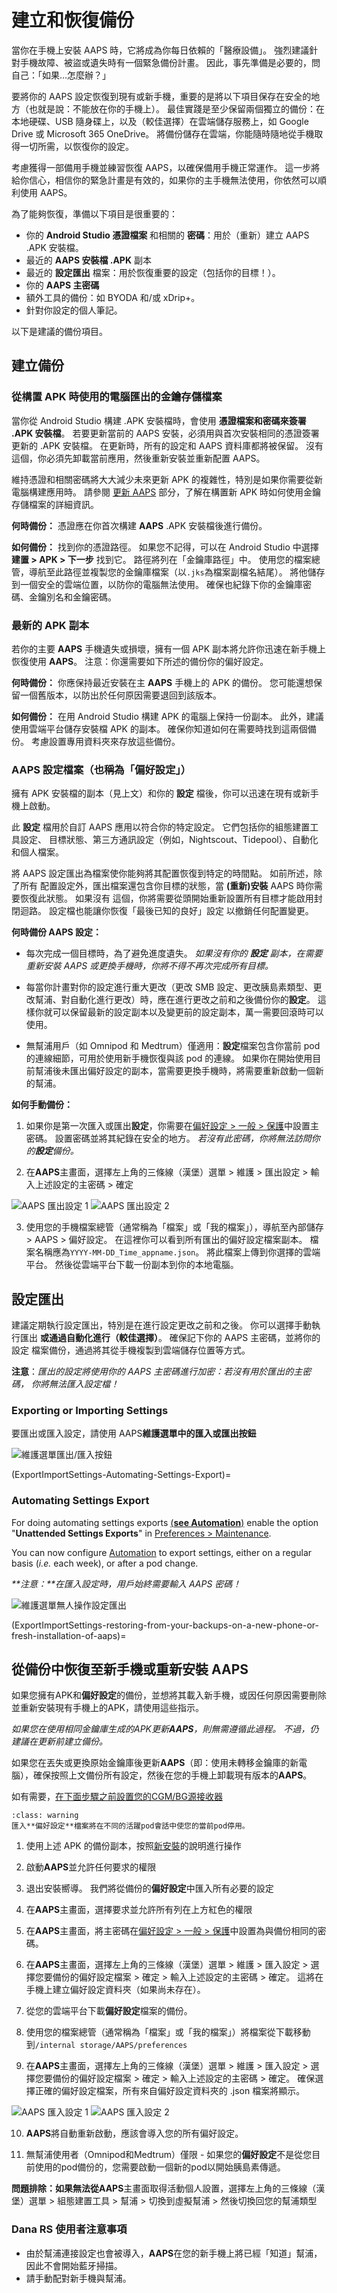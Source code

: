# 建立和恢復備份

當你在手機上安裝 AAPS 時，它將成為你每日依賴的「醫療設備」。 強烈建議針對手機故障、被盜或遺失時有一個緊急備份計畫。 因此，事先準備是必要的，問自己：「如果...怎麼辦？」

要將你的 AAPS 設定恢復到現有或新手機，重要的是將以下項目保存在安全的地方（也就是說：不能放在你的手機上）。 最佳實踐是至少保留兩個獨立的備份：在本地硬碟、USB 隨身碟上，以及（較佳選擇）在雲端儲存服務上，如 Google Drive 或 Microsoft 365 OneDrive。 將備份儲存在雲端，你能隨時隨地從手機取得一切所需，以恢復你的設定。

考慮獲得一部備用手機並練習恢復 AAPS，以確保備用手機正常運作。 這一步將給你信心，相信你的緊急計畫是有效的，如果你的主手機無法使用，你依然可以順利使用 AAPS。

為了能夠恢復，準備以下項目是很重要的：

- 你的 **Android Studio 憑證檔案** 和相關的 **密碼**：用於（重新）建立 AAPS .APK 安裝檔。
- 最近的 **AAPS 安裝檔 .APK** 副本
- 最近的 **設定匯出** 檔案：用於恢復重要的設定（包括你的目標！）。
- 你的 **AAPS 主密碼**
- 額外工具的備份：如 BYODA 和/或 xDrip+。
- 針對你設定的個人筆記。

以下是建議的備份項目。

## 建立備份

### 從構置 APK 時使用的電腦匯出的金鑰存儲檔案
當你從 Android Studio 構建 .APK 安裝檔時，會使用 **憑證檔案和密碼來簽署 .APK 安裝檔**。 若要更新當前的 AAPS 安裝，必須用與首次安裝相同的憑證簽署更新的 .APK 安裝檔。 在更新時，所有的設定和 AAPS 資料庫都將被保留。 沒有這個，你必須先卸載當前應用，然後重新安裝並重新配置 AAPS。

維持憑證和相關密碼將大大減少未來更新 APK 的複雜性，特別是如果你需要從新電腦構建應用時。 請參閱 [更新 AAPS](../Maintenance/UpdateToNewVersion.md) 部分，了解在構置新 APK 時如何使用金鑰存儲檔案的詳細資訊。

**何時備份：** 憑證應在你首次構建 **AAPS** .APK 安裝檔後進行備份。

**如何備份：** 找到你的憑證路徑。 如果您不記得，可以在 Android Studio 中選擇 **建置 > APK > 下一步** 找到它。 路徑將列在「金鑰庫路徑」中。 使用您的檔案總管，導航至此路徑並複製您的金鑰庫檔案（以`.jks`為檔案副檔名結尾）。 將他儲存到一個安全的雲端位置，以防你的電腦無法使用。 確保也紀錄下你的金鑰庫密碼、金鑰別名和金鑰密碼。

### 最新的 APK 副本
若你的主要 **AAPS** 手機遺失或損壞，擁有一個 APK 副本將允許你迅速在新手機上恢復使用 **AAPS**。 注意：你還需要如下所述的備份你的偏好設定。

**何時備份：** 你應保持最近安裝在主 **AAPS** 手機上的 APK 的備份。 您可能還想保留一個舊版本，以防出於任何原因需要退回到該版本。

**如何備份：** 在用 Android Studio 構建 APK 的電腦上保持一份副本。 此外，建議使用雲端平台儲存安裝檔 APK 的副本。 確保你知道如何在需要時找到這兩個備份。 考慮設置專用資料夾來存放這些備份。

### AAPS 設定檔案（也稱為「偏好設定」）
擁有 APK 安裝檔的副本（見上文）和你的 **設定** 檔後，你可以迅速在現有或新手機上啟動。

此 **設定** 檔用於自訂 AAPS 應用以符合你的特定設定。 它們包括你的組態建置工具設定、 目標狀態、第三方通訊設定（例如，Nightscout、Tidepool）、自動化和個人檔案。

將 AAPS 設定匯出為檔案使你能夠將其配置恢復到特定的時間點。 如前所述，除了所有 配置設定外，匯出檔案還包含你目標的狀態，當 **(重新)安裝** AAPS 時你需要恢復此狀態。 如果沒有 這個，你將需要從頭開始重新設置所有目標才能啟用封閉迴路。 設定檔也能讓你恢復「最後已知的良好」設定 以撤銷任何配置變更。

**何時備份 AAPS 設定：**
* 每次完成一個目標時，為了避免進度遺失。 _如果沒有你的 **設定** 副本，在需要重新安裝 AAPS 或更換手機時，你將不得不再次完成所有目標。_

* 每當你計畫對你的設定進行重大更改（更改 SMB 設定、更改胰島素類型、更改幫浦、對自動化進行更改）時，應在進行更改之前和之後備份你的**設定**。 這樣你就可以保留最新的設定副本以及變更前的設定副本，萬一需要回滾時可以使用。

* 無幫浦用戶（如 Omnipod 和 Medtrum）僅適用：**設定**檔案包含你當前 pod 的連線細節，可用於使用新手機恢復與該 pod 的連線。 如果你在開始使用目前幫浦後未匯出偏好設定的副本，當需要更換手機時，將需要重新啟動一個新的幫浦。

**如何手動備份：**

1. 如果你是第一次匯入或匯出**設定**，你需要在[偏好設定 > 一般 > 保護](#Preferences-master-password)中設置主密碼。 設置密碼並將其紀錄在安全的地方。 _若沒有此密碼，你將無法訪問你的**設定**備份。_

2. 在**AAPS**主畫面，選擇左上角的三條線（漢堡）選單 > 維護 > 匯出設定 > 輸入上述設定的主密碼 > 確定

![AAPS 匯出設定 1](../images/Maintenance/AAPS_ExportSettings1.png) ![AAPS 匯出設定 2](../images/Maintenance/AAPS_ExportSettings2.png)

3. 使用您的手機檔案總管（通常稱為「檔案」或「我的檔案」），導航至內部儲存 > AAPS > 偏好設定。 在這裡你可以看到所有匯出的偏好設定檔案副本。 檔案名稱應為`YYYY-MM-DD_Time_appname.json`。 將此檔案上傳到你選擇的雲端平台。 然後從雲端平台下載一份副本到你的本地電腦。

## 設定匯出

建議定期執行設定匯出，特別是在進行設定更改之前和之後。 你可以選擇手動執行匯出 **或通過自動化進行（較佳選擇）**。 確保記下你的 AAPS 主密碼，並將你的設定 檔案備份，通過將其從手機複製到雲端儲存位置等方式。

**注意**：_匯出的設定將使用你的 AAPS 主密碼進行加密：若沒有用於匯出的主密碼， 你將無法匯入設定檔！_

### Exporting or Importing Settings
要匯出或匯入設定，請使用 AAPS**維護選單中的匯入或匯出按鈕**

![維護選單匯出/匯入按鈕](../images/Maintenance/maintenance_menu_import_export_400px.png)

(ExportImportSettings-Automating-Settings-Export)=
### Automating Settings Export

For doing automating settings exports [(**see Automation**)](../DailyLifeWithAaps/Automations.md#automating-preference-settings-export) enable the option "**Unattended Settings Exports**" in [Preferences > Maintenance](#preferences-maintenance-settings).

You can now configure [Automation](../DailyLifeWithAaps/Automations.md#automating-preference-settings-export) to export settings, either on a regular basis (_i.e._ each week), or after a pod change.

_**注意：**在匯入設定時，用戶始終需要輸入 AAPS 密碼！_

![維護選單無人操作設定匯出](../images/Maintenance/maintenance_menu_preferences_400px.png)

(ExportImportSettings-restoring-from-your-backups-on-a-new-phone-or-fresh-installation-of-aaps)=
## 從備份中恢復至新手機或重新安裝 AAPS
如果您擁有APK和**偏好設定**的備份，並想將其載入新手機，或因任何原因需要刪除並重新安裝現有手機上的APK，請使用這些指示。

_如果您在使用相同金鑰庫生成的APK更新**AAPS**，則無需遵循此過程。 不過，仍建議在更新前建立備份。_

如果您在丟失或更換原始金鑰庫後更新**AAPS**（即：使用未轉移金鑰庫的新電腦），確保按照上文備份所有設定，然後在您的手機上卸載現有版本的**AAPS**。

如有需要，[在下面步驟之前設置您的CGM/BG源接收器](../Getting-Started/CompatiblesCgms.md)

```{admonition} Tubeless pumps (Omnipod and Medtrum) users
:class: warning
匯入**偏好設定**檔案將在不同的活躍pod會話中使您的當前pod停用。 
```

1. 使用上述 APK 的備份副本，按照[新安裝](../SettingUpAaps/TransferringAndInstallingAaps.md)的說明進行操作

2. 啟動**AAPS**並允許任何要求的權限

3. 退出安裝嚮導。 我們將從備份的**偏好設定**中匯入所有必要的設定

4. 在**AAPS**主畫面，選擇要求並允許所有列在上方紅色的權限

5. 在**AAPS**主畫面，將主密碼在[偏好設定 > 一般 > 保護](#Preferences-master-password)中設置為與備份相同的密碼。

6. 在**AAPS**主畫面，選擇左上角的三條線（漢堡）選單 > 維護 > 匯入設定 > 選擇您要備份的偏好設定檔案 > 確定 > 輸入上述設定的主密碼 > 確定。 這將在手機上建立偏好設定資料夾（如果尚未存在）。

7. 從您的雲端平台下載**偏好設定**檔案的備份。

8. 使用您的檔案總管（通常稱為「檔案」或「我的檔案」）將檔案從下載移動到`/internal storage/AAPS/preferences`

9. 在**AAPS**主畫面，選擇左上角的三條線（漢堡）選單 > 維護 > 匯入設定 > 選擇您要備份的偏好設定檔案 > 確定 > 輸入上述設定的主密碼 > 確定。 確保選擇正確的偏好設定檔案，所有來自偏好設定資料夾的 .json 檔案將顯示。

![AAPS 匯入設定 1](../images/Maintenance/AAPS_ImportSettings1.png) ![AAPS 匯入設定 2](../images/Maintenance/AAPS_ImportSettings2.png)

10. **AAPS**將自動重新啟動，應該會導入您的所有偏好設定。

11. 無幫浦使用者（Omnipod和Medtrum）僅限 - 如果您的**偏好設定**不是從您目前使用的pod備份的，您需要啟動一個新的pod以開始胰島素傳遞。

**問題排除：**如果無法從**AAPS**主畫面取得活動個人設置，選擇左上角的三條線（漢堡）選單 > 組態建置工具 > 幫浦 > 切換到虛擬幫浦 > 然後切換回您的幫浦類型

### Dana RS 使用者注意事項

- 由於幫浦連接設定也會被導入，**AAPS**在您的新手機上將已經「知道」幫浦，因此不會開始藍牙掃描。
- 請手動配對新手機與幫浦。